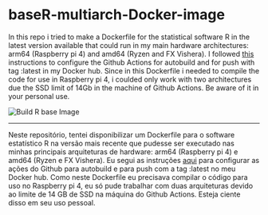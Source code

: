 # baseR-multiarch-Docker-image
  
  In this repo i tried to make a Dockerfile for the statistical software R in the latest version available that could run in my main hardware architectures: arm64 (Raspberry pi 4) and amd64 (Ryzen and FX Vishera). I followed [this](https://www.docker.com/blog/multi-arch-build-and-images-the-simple-way/) instructions to configure the Github Actions for autobuild and for push with tag :latest in my Docker hub. 
  Since in this Dockerfile i needed to compile the code for use in Raspberry pi 4, i coulded only work with two architectures due the SSD limit of 14Gb in the machine of Github Actions. Be aware of it in your personal use. 

![Build R base Image](https://github.com/dr2pedro/baseR-multiarch-Docker-image/workflows/Build%20R%20base%20Image/badge.svg?branch=master)
____________________________________

  Neste repositório, tentei disponibilizar um Dockerfile para o software estatístico R na versão mais recente que pudesse ser executado nas minhas principais arquiteturas de hardware: arm64 (Raspberry pi 4) e amd64 (Ryzen e FX Vishera). Eu segui as instruções [aqui](https://www.docker.com/blog/multi-arch-build-and-images-the-simple-way/) para configurar as ações do Github para autobuild e para push com a tag :latest no meu Docker hub.
  Como neste Dockerfile eu precisava compilar o código para uso no Raspberry pi 4, eu só pude trabalhar com duas arquiteturas devido ao limite de 14 GB de SSD na máquina do Github Actions. Esteja ciente disso em seu uso pessoal.
